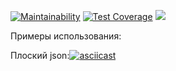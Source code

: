 [![Maintainability](https://api.codeclimate.com/v1/badges/eb97f7c29b63b51baee0/maintainability)](https://codeclimate.com/github/Vasya231/frontend-project-lvl2/maintainability) [![Test Coverage](https://api.codeclimate.com/v1/badges/eb97f7c29b63b51baee0/test_coverage)](https://codeclimate.com/github/Vasya231/frontend-project-lvl2/test_coverage)
![](https://github.com/Vasya231/frontend-project-lvl2/workflows/CI/badge.svg)

Примеры использования:

Плоский json:[![asciicast](https://asciinema.org/a/U2SqraXyDvLdtfsbCciEoOOj0.svg)](https://asciinema.org/a/U2SqraXyDvLdtfsbCciEoOOj0)
